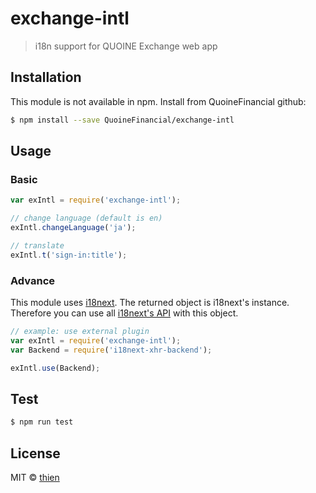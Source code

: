 # exchange-intl
> i18n support for QUOINE Exchange web app

<!-- [![NPM version][npm-image]][npm-url] [![Build Status][travis-image]][travis-url] [![Dependency Status][daviddm-image]][daviddm-url] [![Coverage percentage][coveralls-image]][coveralls-url] -->

## Installation

This module is not available in npm. Install from QuoineFinancial github:

```sh
$ npm install --save QuoineFinancial/exchange-intl
```

## Usage

### Basic

```js
var exIntl = require('exchange-intl');

// change language (default is en)
exIntl.changeLanguage('ja');

// translate
exIntl.t('sign-in:title');
```

### Advance

This module uses [i18next](http://i18next.com). The returned object is i18next's instance. Therefore you can use all [i18next's API](http://i18next.com/docs/api/) with this object.

```js
// example: use external plugin
var exIntl = require('exchange-intl');
var Backend = require('i18next-xhr-backend');

exIntl.use(Backend);
```

## Test

```sh
$ npm run test
```

## License

MIT © [thien](mailto:thien@quoine.com)

<!-- [npm-image]: https://badge.fury.io/js/exchange-intl.svg
[npm-url]: https://npmjs.org/package/exchange-intl
[travis-image]: https://travis-ci.org/QuoineFinancial/exchange-intl.svg?branch=master
[travis-url]: https://travis-ci.org/QuoineFinancial/exchange-intl
[daviddm-image]: https://david-dm.org/QuoineFinancial/exchange-intl.svg?theme=shields.io
[daviddm-url]: https://david-dm.org/QuoineFinancial/exchange-intl
[coveralls-image]: https://coveralls.io/repos/QuoineFinancial/exchange-intl/badge.svg
[coveralls-url]: https://coveralls.io/r/QuoineFinancial/exchange-intl
 -->